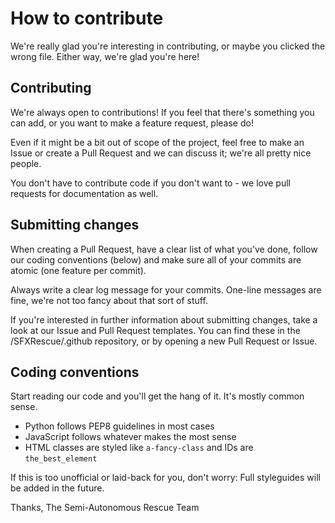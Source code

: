 # How to contribute

We're really glad you're interesting in contributing, or maybe you clicked the wrong file. Either way, we're glad you're here!

## Contributing

We're always open to contributions! If you feel that there's something you can add, or you want to make a feature request, please do!

Even if it might be a bit out of scope of the project, feel free to make an Issue or create a Pull Request and we can discuss it; we're all pretty nice people.

You don't have to contribute code if you don't want to - we love pull requests for documentation as well.

## Submitting changes

When creating a Pull Request, have a clear list of what you've done, follow our coding conventions (below) and make sure all of your commits are atomic (one feature per commit).

Always write a clear log message for your commits. One-line messages are fine, we're not too fancy about that sort of stuff.

If you're interested in further information about submitting changes, take a look at our Issue and Pull Request templates. You can find these in the /SFXRescue/.github repository, or by opening a new Pull Request or Issue.

## Coding conventions

Start reading our code and you'll get the hang of it. It's mostly common sense.
- Python follows PEP8 guidelines in most cases
- JavaScript follows whatever makes the most sense
- HTML classes are styled like `a-fancy-class` and IDs are `the_best_element`

If this is too unofficial or laid-back for you, don't worry: Full styleguides will be added in the future.

Thanks,
The Semi-Autonomous Rescue Team
